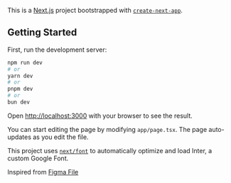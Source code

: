 This is a [Next.js](https://nextjs.org/) project bootstrapped with [`create-next-app`](https://github.com/vercel/next.js/tree/canary/packages/create-next-app).

## Getting Started

First, run the development server:

```bash
npm run dev
# or
yarn dev
# or
pnpm dev
# or
bun dev
```

Open [http://localhost:3000](http://localhost:3000) with your browser to see the result.

You can start editing the page by modifying `app/page.tsx`. The page auto-updates as you edit the file.

This project uses [`next/font`](https://nextjs.org/docs/basic-features/font-optimization) to automatically optimize and load Inter, a custom Google Font.

Inspired from [Figma File](<https://www.figma.com/file/Kd5FCdfHNeW01ltw8Bhswm/Real-Estate-Admin-Dashboard-(Copy)?type=design&node-id=58-700&mode=design&t=YM0ZlRBOh4bC0D3t-0>)
